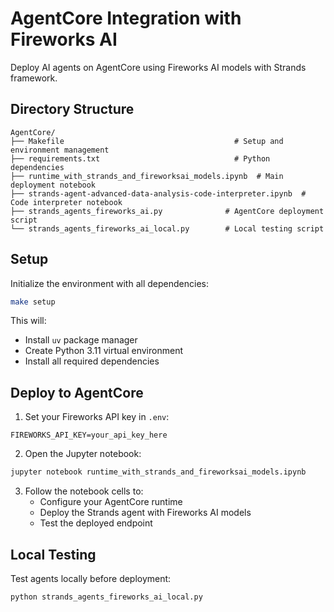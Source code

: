 # AgentCore Integration with Fireworks AI

Deploy AI agents on AgentCore using Fireworks AI models with Strands framework.

## Directory Structure

```
AgentCore/
├── Makefile                                      # Setup and environment management
├── requirements.txt                              # Python dependencies
├── runtime_with_strands_and_fireworksai_models.ipynb  # Main deployment notebook
├── strands-agent-advanced-data-analysis-code-interpreter.ipynb  # Code interpreter notebook
├── strands_agents_fireworks_ai.py              # AgentCore deployment script
└── strands_agents_fireworks_ai_local.py        # Local testing script
```

## Setup

Initialize the environment with all dependencies:

```bash
make setup
```

This will:
- Install `uv` package manager
- Create Python 3.11 virtual environment
- Install all required dependencies

## Deploy to AgentCore

1. Set your Fireworks API key in `.env`:
```
FIREWORKS_API_KEY=your_api_key_here
```

2. Open the Jupyter notebook:
```bash
jupyter notebook runtime_with_strands_and_fireworksai_models.ipynb
```

3. Follow the notebook cells to:
   - Configure your AgentCore runtime
   - Deploy the Strands agent with Fireworks AI models
   - Test the deployed endpoint

## Local Testing

Test agents locally before deployment:

```bash
python strands_agents_fireworks_ai_local.py
```